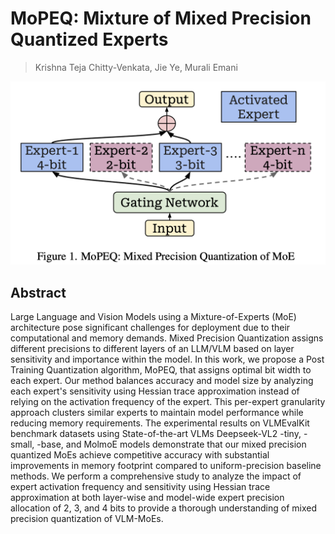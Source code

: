 # MoPEQ: Mixture of Mixed Precision Quantized Experts

> Krishna Teja Chitty-Venkata, Jie Ye, Murali Emani

![111](fig1.png)

## Abstract

Large Language and Vision Models using a Mixture-of-Experts (MoE)
architecture pose significant challenges for deployment due to their
computational and memory demands. Mixed Precision Quantization assigns
different precisions to different layers of an LLM/VLM based on layer
sensitivity and importance within the model. In this work, we propose a Post
Training Quantization algorithm, MoPEQ, that assigns optimal bit width to each
expert. Our method balances accuracy and model size by analyzing each expert's
sensitivity using Hessian trace approximation instead of relying on the
activation frequency of the expert. This per-expert granularity approach
clusters similar experts to maintain model performance while reducing memory
requirements. The experimental results on VLMEvalKit benchmark datasets using
State-of-the-art VLMs Deepseek-VL2 -tiny, -small, -base, and MolmoE models
demonstrate that our mixed precision quantized MoEs achieve competitive
accuracy with substantial improvements in memory footprint compared to
uniform-precision baseline methods. We perform a comprehensive study to analyze
the impact of expert activation frequency and sensitivity using Hessian trace
approximation at both layer-wise and model-wide expert precision allocation of
2, 3, and 4 bits to provide a thorough understanding of mixed precision
quantization of VLM-MoEs.
